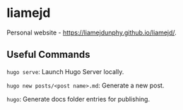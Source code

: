 # liamejd
Personal website - https://liamejdunphy.github.io/liamejd/.

## Useful Commands

`hugo serve`: Launch Hugo Server locally.

`hugo new posts/<post name>.md`: Generate a new post.

`hugo`: Generate docs folder entries for publishing.